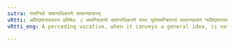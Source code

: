 ```yaml
---
sutra: नामन्त्रिते समानाधिकरणे सामान्यवचनम्
vRtti: अविद्यमानवत्वस्य प्रतिषेधः ॥ आमन्त्रितान्ते समानाधिकरणे परतः पूर्वमामन्त्रितान्तं सामान्यवचनं नाविद्यमानवद्भवति ॥
vRtti_eng: A perceding vocative, when it conveys a general idea, is not to be considered as if non-existent, for the purposes of the subsequent Vocative, which stands in apposition with the former.

---
```

